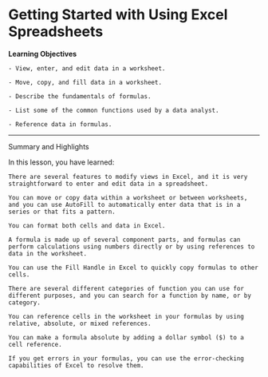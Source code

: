 # Getting Started with Using Excel Spreadsheets

**Learning Objectives**

    - View, enter, and edit data in a worksheet.
    
    - Move, copy, and fill data in a worksheet.
    
    - Describe the fundamentals of formulas.
    
    - List some of the common functions used by a data analyst.
    
    - Reference data in formulas.

-----------------------

Summary and Highlights

In this lesson, you have learned: 

    There are several features to modify views in Excel, and it is very straightforward to enter and edit data in a spreadsheet. 

    You can move or copy data within a worksheet or between worksheets, and you can use AutoFill to automatically enter data that is in a series or that fits a pattern. 

    You can format both cells and data in Excel. 

    A formula is made up of several component parts, and formulas can perform calculations using numbers directly or by using references to data in the worksheet. 

    You can use the Fill Handle in Excel to quickly copy formulas to other cells. 

    There are several different categories of function you can use for different purposes, and you can search for a function by name, or by category. 

    You can reference cells in the worksheet in your formulas by using relative, absolute, or mixed references. 

    You can make a formula absolute by adding a dollar symbol ($) to a cell reference. 

    If you get errors in your formulas, you can use the error-checking capabilities of Excel to resolve them. 